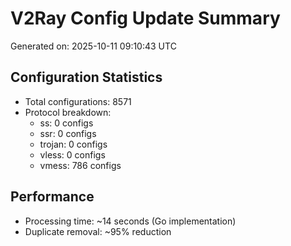 # V2Ray Config Update Summary
Generated on: 2025-10-11 09:10:43 UTC

## Configuration Statistics
- Total configurations: 8571
- Protocol breakdown:
  - ss: 0 configs
  - ssr: 0 configs
  - trojan: 0 configs
  - vless: 0 configs
  - vmess: 786 configs

## Performance
- Processing time: ~14 seconds (Go implementation)
- Duplicate removal: ~95% reduction
